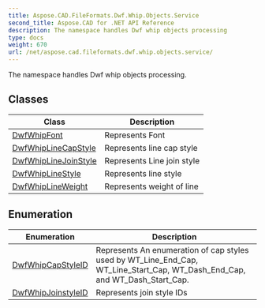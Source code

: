 ```yaml
---
title: Aspose.CAD.FileFormats.Dwf.Whip.Objects.Service
second_title: Aspose.CAD for .NET API Reference
description: The namespace handles Dwf whip objects processing
type: docs
weight: 670
url: /net/aspose.cad.fileformats.dwf.whip.objects.service/
---
```

The namespace handles Dwf whip objects processing.

## Classes

| Class | Description |
| --- | --- |
| [DwfWhipFont](./dwfwhipfont/) | Represents Font |
| [DwfWhipLineCapStyle](./dwfwhiplinecapstyle/) | Represents line cap style |
| [DwfWhipLineJoinStyle](./dwfwhiplinejoinstyle/) | Represents Line join style |
| [DwfWhipLineStyle](./dwfwhiplinestyle/) | Represents line style |
| [DwfWhipLineWeight](./dwfwhiplineweight/) | Represents weight of line |
## Enumeration

| Enumeration | Description |
| --- | --- |
| [DwfWhipCapStyleID](./dwfwhipcapstyleid/) | Represents An enumeration of cap styles used by WT_Line_End_Cap, WT_Line_Start_Cap, WT_Dash_End_Cap, and WT_Dash_Start_Cap. |
| [DwfWhipJoinstyleID](./dwfwhipjoinstyleid/) | Represents join style IDs |


